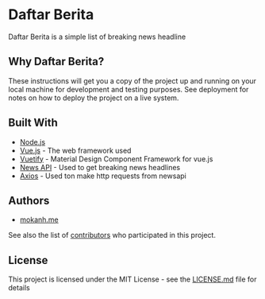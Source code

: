 # Daftar Berita 

Daftar Berita is a simple list of breaking news headline 

## Why Daftar Berita?

These instructions will get you a copy of the project up and running on your local machine for development and testing purposes. See deployment for notes on how to deploy the project on a live system.


## Built With

* [Node.js](https://nodejs.org/en/)
* [Vue.js](https://vuejs.org/v2/guide/) - The web framework used
* [Vuetify](https://vuetifyjs.com/) - Material Design Component Framework for vue.js
* [News API](https://newsapi.org/) - Used to get breaking news headlines
* [Axios](https://github.com/axios/axios) - Used ton make http requests from newsapi


## Authors

* [mokanh.me](http://mokanh.me)

See also the list of [contributors](https://github.com/mokanh/daftarberita/contributors) who participated in this project.

## License

This project is licensed under the MIT License - see the [LICENSE.md](LICENSE.md) file for details

